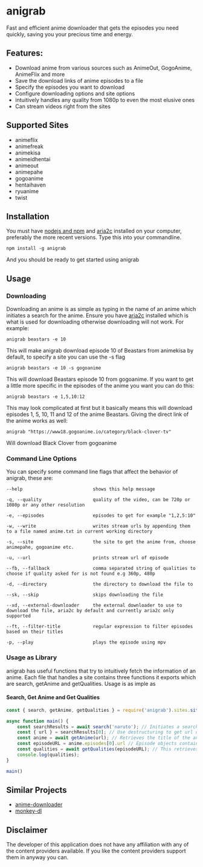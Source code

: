 # anigrab

Fast and efficient anime downloader that gets the episodes you need quickly, saving you your precious time and energy.

## Features:
* Download anime from various sources such as AnimeOut, GogoAnime, AnimeFlix and more
* Save the download links of anime episodes to a file
* Specify the episodes you want to download
* Configure downloading options and site options
* intuitively handles any quality from 1080p to even the most elusive ones
* Can stream videos right from the sites

## Supported Sites
* animeflix
* animefreak
* animekisa
* animeidhentai
* animeout
* animepahe
* gogoanime
* hentaihaven
* ryuanime
* twist

## Installation
You must have [nodejs and npm](https://nodejs.org/en/) and [aria2c](https://aria2.github.io/) installed on your computer, preferably the more recent versions. Type this into your commandline.
```
npm install -g anigrab
```
And you should be ready to get started using anigrab

## Usage

### Downloading
Downloading an anime is as simple as typing in the name of an anime which initiates a search for the anime. Ensure you have [aria2c](https://aria2.github.io/) installed which is what is used for downloading otherwise downloading will not work. For example:

```
anigrab beastars -e 10
```

This will make anigrab download episode 10 of Beastars from animekisa by default, to specify a site you can use the -s flag

```
anigrab beastars -e 10 -s gogoanime
```

This will download Beastars episode 10 from gogoanime. If you want to get a little more specific in the episodes of the anime you want you can do this:

```
anigrab beastars -e 1,5,10:12
```

This may look complicated at first but it basically means this will download episodes 1, 5, 10, 11 and 12 of the anime Beastars. Giving the direct link of the anime works as well:

```
anigrab "https://www18.gogoanime.io/category/black-clover-tv"
```

Will download Black Clover from gogoanime

### Command Line Options
You can specify some command line flags that affect the behavior of anigrab, these are:
```
--help                          shows this help message

-q, --quality                   quality of the video, can be 720p or 1080p or any other resolution

-e, --episodes                  episodes to get for example "1,2,5:10"

-w, --write                     writes stream urls by appending them to a file named anime.txt in current working directory

-s, --site                      the site to get the anime from, choose animepahe, gogoanime etc.

-u, --url                       prints stream url of episode

--fb, --fallback                comma separated string of qualities to choose if quality asked for is not found e.g 360p, 480p

-d, --directory                 the directory to download the file to

--sk, --skip                    skips downloading the file

--xd, --external-downloader     the external downloader to use to download the file, aria2c by default and currently aria2c only supported

--ft, --filter-title            regular expression to filter episodes based on their titles

-p, --play                      plays the episode using mpv
```

### Usage as Library
anigrab has useful functions that try to intuitively fetch the information of an anime. Each file that handles a site contains three functions it exports which are search, getAnime and getQualities. Usage is as imple as

#### Search, Get Anime and Get Qualities
```javascript
const { search, getAnime, getQualities } = require('anigrab').sites.siteLoader('animeout');

async function main() {
    const searchResults = await search('naruto'); // Initiates a search for Naruto, this is a promise so can be awaited
    const { url } = searchResults[0]; // Use destructuring to get url of search result at index 0
    const anime = await getAnime(url); // Retrieves the title of the anime and it's episodes, again this is awaitable
    const episodeURL = anime.episodes[0].url // Episode objects contain their url, here we access the url of the episode at index 0 of the episode list
    const qualities = await getQualities(episodeURL); // This retrieves the available qualities of the episode as a map of qualities pointing to an object with the server that is host and the referer to use
    console.log(qualities);
}

main()
```

## Similar Projects
* [anime-downloader](https://github.com/vn-ki/anime-downloader)
* [monkey-dl](https://github.com/Oshan96/monkey-dl)

## Disclaimer
The developer of this application does not have any affiliation with any of the content providers available. If you like the content providers support them in anyway you can.
